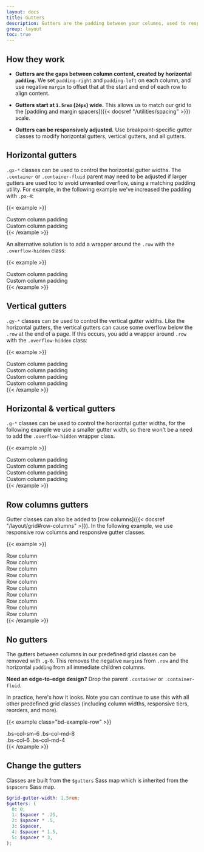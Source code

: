 ```yaml
---
layout: docs
title: Gutters
description: Gutters are the padding between your columns, used to responsively space and align content in the Bootstrap grid system.
group: layout
toc: true
---
```


## How they work

- **Gutters are the gaps between column content, created by horizontal `padding`.** We set `padding-right` and `padding-left` on each column, and use negative `margin` to offset that at the start and end of each row to align content.

- **Gutters start at `1.5rem` (`24px`) wide.** This allows us to match our grid to the [padding and margin spacers]({{< docsref "/utilities/spacing" >}}) scale.

- **Gutters can be responsively adjusted.** Use breakpoint-specific gutter classes to modify horizontal gutters, vertical gutters, and all gutters.

## Horizontal gutters

`.gx-*` classes can be used to control the horizontal gutter widths. The `.container` or `.container-fluid` parent may need to be adjusted if larger gutters are used too to avoid unwanted overflow, using a matching padding utility. For example, in the following example we've increased the padding with `.px-4`:

{{< example >}}
<div class="bs-container bs-px-4">
  <div class="bs-row bs-gx-5">
    <div class="bs-col">
     <div class="bs-p-3 bs-border bs-bg-light">Custom column padding</div>
    </div>
    <div class="bs-col">
      <div class="bs-p-3 bs-border bs-bg-light">Custom column padding</div>
    </div>
  </div>
</div>
{{< /example >}}

An alternative solution is to add a wrapper around the `.row` with the `.overflow-hidden` class:

{{< example >}}
<div class="bs-container bs-overflow-hidden">
  <div class="bs-row bs-gx-5">
    <div class="bs-col">
     <div class="bs-p-3 bs-border bs-bg-light">Custom column padding</div>
    </div>
    <div class="bs-col">
      <div class="bs-p-3 bs-border bs-bg-light">Custom column padding</div>
    </div>
  </div>
</div>
{{< /example >}}

## Vertical gutters

`.gy-*` classes can be used to control the vertical gutter widths. Like the horizontal gutters, the vertical gutters can cause some overflow below the `.row` at the end of a page. If this occurs, you add a wrapper around `.row` with the `.overflow-hidden` class:

{{< example >}}
<div class="bs-container bs-overflow-hidden">
  <div class="bs-row bs-gy-5">
    <div class="bs-col-6">
      <div class="bs-p-3 bs-border bs-bg-light">Custom column padding</div>
    </div>
    <div class="bs-col-6">
      <div class="bs-p-3 bs-border bs-bg-light">Custom column padding</div>
    </div>
    <div class="bs-col-6">
      <div class="bs-p-3 bs-border bs-bg-light">Custom column padding</div>
    </div>
    <div class="bs-col-6">
      <div class="bs-p-3 bs-border bs-bg-light">Custom column padding</div>
    </div>
  </div>
</div>
{{< /example >}}

## Horizontal & vertical gutters

`.g-*` classes can be used to control the horizontal gutter widths, for the following example we use a smaller gutter width, so there won't be a need to add the `.overflow-hidden` wrapper class.

{{< example >}}
<div class="bs-container">
  <div class="bs-row bs-g-2">
    <div class="bs-col-6">
      <div class="bs-p-3 bs-border bs-bg-light">Custom column padding</div>
    </div>
    <div class="bs-col-6">
      <div class="bs-p-3 bs-border bs-bg-light">Custom column padding</div>
    </div>
    <div class="bs-col-6">
      <div class="bs-p-3 bs-border bs-bg-light">Custom column padding</div>
    </div>
    <div class="bs-col-6">
      <div class="bs-p-3 bs-border bs-bg-light">Custom column padding</div>
    </div>
  </div>
</div>
{{< /example >}}

## Row columns gutters

Gutter classes can also be added to [row columns]({{< docsref "/layout/grid#row-columns" >}}). In the following example, we use responsive row columns and responsive gutter classes.

{{< example >}}
<div class="bs-container">
  <div class="bs-row bs-row-cols-2 bs-row-cols-lg-5 bs-g-2 bs-g-lg-3">
    <div class="bs-col">
      <div class="bs-p-3 bs-border bs-bg-light">Row column</div>
    </div>
    <div class="bs-col">
      <div class="bs-p-3 bs-border bs-bg-light">Row column</div>
    </div>
    <div class="bs-col">
      <div class="bs-p-3 bs-border bs-bg-light">Row column</div>
    </div>
    <div class="bs-col">
      <div class="bs-p-3 bs-border bs-bg-light">Row column</div>
    </div>
    <div class="bs-col">
      <div class="bs-p-3 bs-border bs-bg-light">Row column</div>
    </div>
    <div class="bs-col">
      <div class="bs-p-3 bs-border bs-bg-light">Row column</div>
    </div>
    <div class="bs-col">
      <div class="bs-p-3 bs-border bs-bg-light">Row column</div>
    </div>
    <div class="bs-col">
      <div class="bs-p-3 bs-border bs-bg-light">Row column</div>
    </div>
    <div class="bs-col">
      <div class="bs-p-3 bs-border bs-bg-light">Row column</div>
    </div>
    <div class="bs-col">
      <div class="bs-p-3 bs-border bs-bg-light">Row column</div>
    </div>
  </div>
</div>
{{< /example >}}

## No gutters

The gutters between columns in our predefined grid classes can be removed with `.g-0`. This removes the negative `margin`s from `.row` and the horizontal `padding` from all immediate children columns.

**Need an edge-to-edge design?** Drop the parent `.container` or `.container-fluid`.

In practice, here's how it looks. Note you can continue to use this with all other predefined grid classes (including column widths, responsive tiers, reorders, and more).

{{< example class="bd-example-row" >}}
<div class="bs-row bs-g-0">
  <div class="bs-col-sm-6 bs-col-md-8">.bs-col-sm-6 .bs-col-md-8</div>
  <div class="bs-col-6 bs-col-md-4">.bs-col-6 .bs-col-md-4</div>
</div>
{{< /example >}}

## Change the gutters

Classes are built from the `$gutters` Sass map which is inherited from the `$spacers` Sass map.

```scss
$grid-gutter-width: 1.5rem;
$gutters: (
  0: 0,
  1: $spacer * .25,
  2: $spacer * .5,
  3: $spacer,
  4: $spacer * 1.5,
  5: $spacer * 3,
);
```
